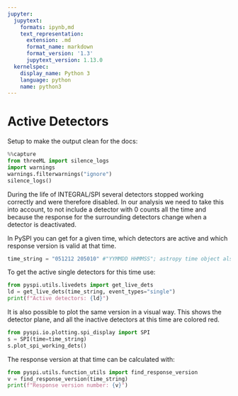 ```yaml
---
jupyter:
  jupytext:
    formats: ipynb,md
    text_representation:
      extension: .md
      format_name: markdown
      format_version: '1.3'
      jupytext_version: 1.13.0
  kernelspec:
    display_name: Python 3
    language: python
    name: python3
---
```


# Active Detectors

Setup to make the output clean for the docs:
```python
%%capture
from threeML import silence_logs
import warnings
warnings.filterwarnings("ignore")
silence_logs()
```

During the life of INTEGRAL/SPI several detectors stopped working correctly and were therefore disabled. In our analysis we need to take this into account, to not include a detector with 0 counts all the time and because the response for the surrounding detectors change when a detector is deactivated. 

In PySPI you can get for a given time, which detectors are active and which response version is valid at that time.

```python
time_string = "051212 205010" #"YYMMDD HHMMSS"; astropy time object also possible
```

To get the active single detectors for this time use:

```python
from pyspi.utils.livedets import get_live_dets
ld = get_live_dets(time_string, event_types="single")
print(f"Active detectors: {ld}")
```

It is also possible to plot the same version in a visual way. This shows the detector plane, and all the inactive detectors at this time are colored red.
```python
from pyspi.io.plotting.spi_display import SPI
s = SPI(time=time_string)
s.plot_spi_working_dets()
```

The response version at that time can be calculated with:
```python
from pyspi.utils.function_utils import find_response_version
v = find_response_version(time_string)
print(f"Response version number: {v}")
```

